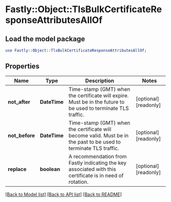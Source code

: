 # Fastly::Object::TlsBulkCertificateResponseAttributesAllOf

## Load the model package
```perl
use Fastly::Object::TlsBulkCertificateResponseAttributesAllOf;
```

## Properties
Name | Type | Description | Notes
------------ | ------------- | ------------- | -------------
**not_after** | **DateTime** | Time-stamp (GMT) when the certificate will expire. Must be in the future to be used to terminate TLS traffic. | [optional] [readonly] 
**not_before** | **DateTime** | Time-stamp (GMT) when the certificate will become valid. Must be in the past to be used to terminate TLS traffic. | [optional] [readonly] 
**replace** | **boolean** | A recommendation from Fastly indicating the key associated with this certificate is in need of rotation. | [optional] [readonly] 

[[Back to Model list]](../README.md#documentation-for-models) [[Back to API list]](../README.md#documentation-for-api-endpoints) [[Back to README]](../README.md)


